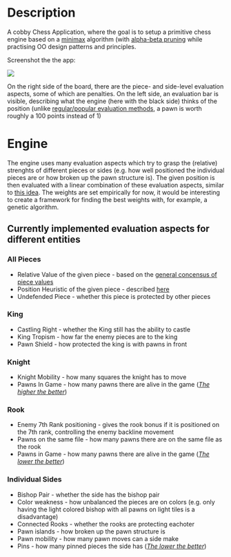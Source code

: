 # Description
A cobby Chess Application, where the goal is to setup a primitive chess engine based on a [minimax](https://en.wikipedia.org/wiki/Minimax) algorithm (with [alpha-beta pruning](https://en.wikipedia.org/wiki/Alpha%E2%80%93beta_pruning) while practising OO design patterns and principles.

Screenshot the the app:

 <img src="https://user-images.githubusercontent.com/78796219/229346830-1dcce46e-c68b-4199-9d35-6dcb050e1de1.png">

On the right side of the board, there are the piece- and side-level evaluation aspects, some of which are penalties. On the left side, an evaluation bar is visible, describing what the engine (here with the black side) thinks of the position (unlike [regular/popular evaluation methods](https://en.wikipedia.org/wiki/Chess_piece_relative_value), a pawn is worth roughly a 100 points instead of 1)

# Engine
The engine uses many evaluation aspects which try to grasp the (relative) strenghts of different pieces or sides (e.g. how well positioned the individual pieces are or how broken up the pawn structure is). The given position is then evaluated with a linear combination of these evaluation aspects, similar to [this idea](https://en.wikipedia.org/wiki/Evaluation_function). The weights are set empirically for now, it would be interesting to create a framework for finding the best weights with, for example, a genetic algorithm.

## Currently implemented evaluation aspects for different entities
### All Pieces
- Relative Value of the given piece - based on the [general concensus of piece values](https://en.wikipedia.org/wiki/Chess_piece_relative_value)
- Position Heuristic of the given piece - described [here](https://www.chessprogramming.org/Simplified_Evaluation_Function)
- Undefended Piece - whether this piece is protected by other pieces
### King 
- Castling Right - whether the King still has the ability to castle
- King Tropism - how far the enemy pieces are to the king 
- Pawn Shield - how protected the king is with pawns in front 
### Knight
- Knight Mobility - how many squares the knight has to move
- Pawns In Game - how many pawns there are alive in the game (<u><i>The higher the better</i></u>)
### Rook
- Enemy 7th Rank positioning - gives the rook bonus if it is positioned on the 7th rank, controlling the enemy backline movement 
- Pawns on the same file - how many pawns there are on the same file as the rook 
- Pawns in Game  - how many pawns there are alive in the game (<u><i>The lower the better</i></u>)
### Individual Sides
- Bishop Pair - whether the side has the bishop pair
- Color weakness - how unbalanced the pieces are on colors (e.g. only having the light colored bishop with all pawns on light tiles is a disadvantage) 
- Connected Rooks - whether the rooks are protecting eachoter
- Pawn islands - how broken up the pawn structure is
- Pawn mobility - how many pawn moves can a side make
- Pins - how many pinned pieces the side has (<u><i>The lower the better</i></u>)




